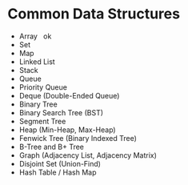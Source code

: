 <head>
    <meta charset="UTF-8">
    <meta name="viewport" content="width=device-width, initial-scale=1.0">
</head>
<body>
    <h1>Common Data Structures</h1>
    <ul>
        <li>Array &nbsp ok </li>
        <li>Set</li>
        <li>Map</li>
        <li>Linked List</li>
        <li>Stack</li>
        <li>Queue</li>
        <li>Priority Queue</li>
        <li>Deque (Double-Ended Queue)</li>
        <li>Binary Tree</li>
        <li>Binary Search Tree (BST)</li>
        <li>Segment Tree</li>
        <li>Heap (Min-Heap, Max-Heap)</li>
        <li>Fenwick Tree (Binary Indexed Tree)</li>
        <li>B-Tree and B+ Tree</li>
        <li>Graph (Adjacency List, Adjacency Matrix)</li>
        <li>Disjoint Set (Union-Find)</li>
        <li>Hash Table / Hash Map</li>
    </ul>
</body>

